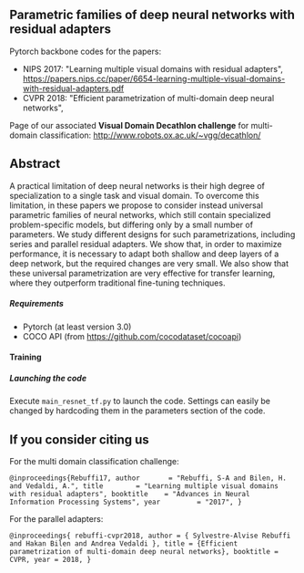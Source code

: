 ## Parametric families of deep neural networks with residual adapters

Pytorch backbone codes for the papers:
- NIPS 2017: "Learning multiple visual domains with residual adapters", https://papers.nips.cc/paper/6654-learning-multiple-visual-domains-with-residual-adapters.pdf
- CVPR 2018: "Efficient parametrization of multi-domain deep neural networks", 

Page of our associated **Visual Domain Decathlon challenge** for multi-domain classification: http://www.robots.ox.ac.uk/~vgg/decathlon/

## Abstract 

A practical limitation of deep neural networks is their high degree of specialization to a single task and visual domain.
To overcome this limitation, in these papers we propose to consider instead universal parametric families of neural
networks, which still contain specialized problem-specific models, but differing only by a small number of parameters.
We study different designs for such parametrizations, including
series and parallel residual adapters. We show that, in order to maximize performance, it is necessary
to adapt both shallow and deep layers of a deep network,
but the required changes are very small. We also show that
these universal parametrization are very effective for transfer
learning, where they outperform traditional fine-tuning
techniques.

##### Requirements
- Pytorch (at least version 3.0)
- COCO API (from https://github.com/cocodataset/cocoapi)

#### Training

##### Launching the code
Execute ``main_resnet_tf.py`` to launch the code. Settings can easily be changed by hardcoding them in the parameters section of the code.

## If you consider citing us

For the multi domain classification challenge:

``
        @inproceedings{Rebuffi17,
          author       = "Rebuffi, S-A and Bilen, H. and Vedaldi, A.",
          title        = "Learning multiple visual domains with residual adapters",
          booktitle    = "Advances in Neural Information Processing Systems",
          year         = "2017",
        }
``

For the parallel adapters:

``
    @inproceedings{ rebuffi-cvpr2018,
       author = { Sylvestre-Alvise Rebuffi and Hakan Bilen and Andrea Vedaldi },
       title = {Efficient parametrization of multi-domain deep neural networks},
       booktitle = CVPR,
       year = 2018,
    }
``

